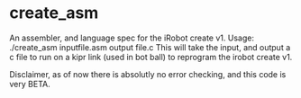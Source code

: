 # create_asm
An assembler, and language spec for the iRobot create v1.
Usage: ./create_asm inputfile.asm output file.c
This will take the input, and output a c file to run on a kipr link (used in bot ball) to reprogram the irobot create v1.

Disclaimer, as of now there is absolutly no error checking, and this code is very BETA.
